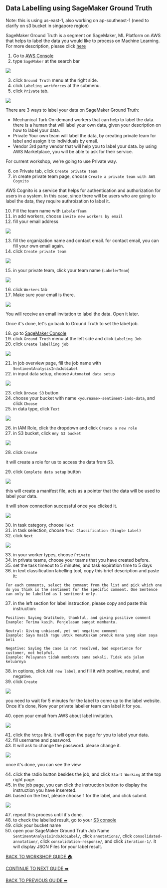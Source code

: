 ## Data Labelling using SageMaker Ground Truth

Note: this is using us-east-1, also working on ap-southeast-1 (need to clarify on s3 bucket in singapore region)

SageMaker Ground Truth is a segment on SageMaker, ML Platform on AWS that helps to label the data you would like to process on Machine Learning. For more description, please click [here](https://docs.aws.amazon.com/sagemaker/latest/dg/sms.html)

1. Go to [AWS Console](https://ap-southeast-1.console.aws.amazon.com/console/home?region=ap-southeast-1#)
2. type `SageMaker` at the search bar

![](../images/DataLabelling/2.png)


3. click `Ground Truth` menu at the right side.
4. click `Labeling workforces` at the submenu.
5. click `Private` tab.

![](../images/DataLabelling/5.png)


There are 3 ways to label your data on SageMaker Ground Truth:
* Mechanical Turk
    On-demand workers that can help to label the data. there is a human that will label your own data, given your description on how to label your data.
* Private
    Your own team will label the data, by creating private team for label and assign it to individuals by email.
* Vendor
    3rd party vendor that will help you to label your data. by using AWS Marketplace, you will be able to ask for their service.

For current workshop, we're going to use Private way.

6. on Private tab, click `Create private team`
7. in create private team page, choose `Create a private team with AWS Cognito`

AWS Cognito is a service that helps for authentication and authorization for users in a system. In this case, since there will be users who are going to label the data, they require authroization to label it.

10. Fill the team name with `LabelerTeam`
11. in add workers, choose `invite new workers by email`
12. fill your email address

![](../images/DataLabelling/12.png)


13. fill the organization name and contact email. for contact email, you can fill your own email again.
14. click `Create private team`

![](../images/DataLabelling/14.png)


15. in your private team, click your team name (`LabelerTeam`)

![](../images/DataLabelling/15.png)


16. click `Workers` tab
17. Make sure your email is there.

![](../images/DataLabelling/17.png)


You will receive an email invitation to label the data. Open it later.

Once it's done, let's go back to Ground Truth to set the label job.

18. go to [SageMaker Console](https://ap-southeast-1.console.aws.amazon.com/sagemaker/home?region=ap-southeast-1#/landing)
19. click `Ground Truth` menu at the left side and click `Labeling Job`
20. click `Create labelling job`

![](../images/DataLabelling/20.png)


21. in job overview page, fill the job name with `SentimentAnalysisIndoJobLabel`
22. in input data setup, choose `Automated data setup`

![](../images/DataLabelling/22.png)


23. click `Browse S3` button
24. choose your bucket with name `<yourname>-sentiment-indo-data`, and click `Choose`
25. in data type, click `Text`

![](../images/DataLabelling/25.png)


26. in IAM Role, click the dropdown and click `Create a new role`
27. in S3 bucket, click `Any S3 bucket`

![](../images/DataLabelling/27.png)


28. click `Create`

it will create a role for us to access the data from S3.

29. click `Complete data setup` button

![](../images/DataLabelling/29.png)


this will create a manifest file, acts as a pointer that the data will be used to label your data.

it will show connection successful once you clicked it.

![](../images/DataLabelling/29-2.png)


30. in task category, choose `Text`
31. in task selection, choose `Text Classification (Single Label)`
32. click `Next`

![](../images/DataLabelling/32.png)


33. in your worker types, choose `Private`
34. in private teams, choose your teams that you have created before.
35. set the task timeout to 5 minutes, and task expiration time to 5 days
36. in text classification labelling tool, copy this brief description and paste it:

```
For each comments, select the comment from the list and pick which one do you think is the sentiment for the specific comment. One Sentence can only be labelled as 1 sentiment only.
```

37. in the left section for label instruction, please copy and paste this instruction:
```
Positive: Saying Gratitude, thankful, and giving positive comment
Example: Terima kasih. Penjelasan sangat membantu.

Neutral: Giving unbiased, yet not negative comment
Example: Saya masih ragu untuk memutuskan produk mana yang akan saya beli

Negative: Saying the case is not resolved, bad experience for customer, not helpful.
Example: Pelayanan tidak membantu sama sekali. Tidak ada jalan keluarnya
```

38. in options, click `Add new label`, and fill it with positive, neutral, and negative.
39. click `Create`

![](../images/DataLabelling/39.png)


you need to wait for 5 minutes for the label to come up to the label website. Once it's done, Now your private labeller team can label it for you.

40. open your email from AWS about label invitation.

![](../images/DataLabelling/40.png)


41. click the `https` link. it will open the page for you to label your data.
42. fill username and password.
43. It will ask to change the password. please change it.

![](../images/DataLabelling/43.png)


once it's done, you can see the view

44. click the radio button besides the job, and click `Start Working` at the top right page.
45. in the job page, you can click the instruction button to display the instruction you have insereted.
46. based on the text, please choose 1 for the label, and click submit.

![](../images/DataLabelling/46.png)


47. repeat this process until it's done.
48. to check the labelled result, go to your [S3 console](https://s3.console.aws.amazon.com/s3/home?region=ap-southeast-1#)
49. click your bucket name
50. open your SageMaker Ground Truth Job Name `SentimentAnalysisIndoJobLabel/`, click `annotations/`, click `consolidated-annotation/`, click `consolidation-response/`, and click `iteration-1/`. it will display JSON Files for your label result.

[BACK TO WORKSHOP GUIDE :house:](../README.md)

[CONTINUE TO NEXT GUIDE :arrow_right:](DevelopmentSM.md)

[BACK TO PREVIOUS GUIDE :arrow_left:](AIServices.md)